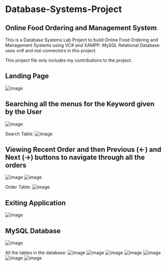# Database-Systems-Project
## Online Food Ordering and Management System

This is a Database Systems Lab Project to build Online Food Ordering and Management Systems using VC# and XAMPP. MySQL Relational Database uses vc# and msl connectors in this project.

This project file only includes my contributions to the project.

## Landing Page
![image](https://github.com/harshita2234/Database-Systems-Project/assets/97393648/ba026b29-856b-4bbc-87a8-5699bae805ec)

## Searching all the menus for the Keyword given by the User
![image](https://github.com/harshita2234/Database-Systems-Project/assets/97393648/970f4e72-ca1b-4bfd-952d-9603e442cf12)

Search Table:
![image](https://github.com/harshita2234/Database-Systems-Project/assets/97393648/050e38a6-db42-40ab-82c7-549f52c03648)

## Viewing Recent Order and then Previous (<-) and Next (->) buttons to navigate through all the orders
![image](https://github.com/harshita2234/Database-Systems-Project/assets/97393648/1dd0e943-e4d6-4b20-8d68-846505bbd7e2)
![image](https://github.com/harshita2234/Database-Systems-Project/assets/97393648/3549692c-86eb-407e-b25f-b5d3f786b421)

Order Table:
![image](https://github.com/harshita2234/Database-Systems-Project/assets/97393648/84a3fb43-14e6-4cd1-9564-b85e6b62fd38)

## Exiting Application
![image](https://github.com/harshita2234/Database-Systems-Project/assets/97393648/31d4753d-9929-4361-9807-bf74c8ffd310)


## MySQL Database
![image](https://github.com/harshita2234/Database-Systems-Project/assets/97393648/6579a55b-103a-465a-8aea-99dbd42a3b3c)

All the tables in the database:
![image](https://github.com/harshita2234/Database-Systems-Project/assets/97393648/b2760b94-36d3-400b-b154-a70e05a30558)
![image](https://github.com/harshita2234/Database-Systems-Project/assets/97393648/01986daf-c378-4c77-a95b-cb64535109a5)
![image](https://github.com/harshita2234/Database-Systems-Project/assets/97393648/8b762087-ac56-4a8b-882f-27577661703b)
![image](https://github.com/harshita2234/Database-Systems-Project/assets/97393648/2c95ffee-8c14-4b8a-9716-10c7ce45fcc9)
![image](https://github.com/harshita2234/Database-Systems-Project/assets/97393648/f2d2743f-ce83-4e82-a8dd-add434b51342)
![image](https://github.com/harshita2234/Database-Systems-Project/assets/97393648/1ad00f27-432c-48a3-8b14-43da8e0a9743)
![image](https://github.com/harshita2234/Database-Systems-Project/assets/97393648/a72393a7-023f-41c1-8d33-390c0cae9421)














